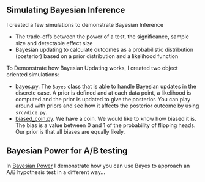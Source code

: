 ## Simulating Bayesian Inference
I created a few simulations to demonstrate Bayesian Inference
- The trade-offs between the power of a test, the significance,
  sample size and detectable effect size
- Bayesian updating to calculate outcomes as a probabilistic distribution (posterior) 
  based on a prior distribution and a likelihood function

To Demonstrate how Bayesian Updating works, I created two object oriented simulations:
 - [bayes.py](https://github.com/MaxBamberger/DataScienceProjects/blob/master/exploring-bayes/src/bayes.py). The `Bayes` class that is able to handle Bayesian updates in the discrete case. A prior is defined and at each data point, a likelihood is computed and the prior is updated to give the posterior. You can play around with priors and see how it affects the posterior outcome by using `src/dice.py`.
 - [biased_coin.py](https://github.com/MaxBamberger/DataScienceProjects/blob/master/exploring-bayes/src/biased_coin.py). We have a coin. We would like to know how biased it is. The bias is a value between 0 and 1 of the probability of flipping heads. Our prior is that all biases are equally likely.

## Bayesian Power for A/B testing
In [Bayesian Power](https://github.com/MaxBamberger/DataScienceProjects/blob/master/exploring-bayes/bayes-test.ipynb) I demonstrate how you can use Bayes to approach an A/B hypothesis test in a different way...
